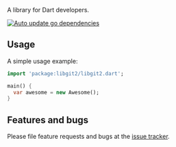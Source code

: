 A library for Dart developers.

[![Auto update go dependencies](https://github.com/huang12zheng/libgit2.dart/actions/workflows/dependence_bot.yml/badge.svg)](https://github.com/huang12zheng/libgit2.dart/actions/workflows/dependence_bot.yml)

## Usage

A simple usage example:

```dart
import 'package:libgit2/libgit2.dart';

main() {
  var awesome = new Awesome();
}
```

## Features and bugs

Please file feature requests and bugs at the [issue tracker][tracker].

[tracker]: http://example.com/issues/replaceme
